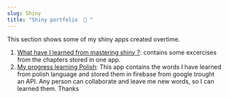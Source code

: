 ```yaml
---
slug: Shiny
title: "Shiny portfolio  📖 "
---
```


This section shows some of my shiny apps created overtime.

1. [What have I learned from mastering shiny ?](https://afinsuasty.shinyapps.io/mastering_shiny/): 
contains some excercises from the chapters stored in one app.
2. [My progress learning Polish](https://afinsuasty.shinyapps.io/learning_polish/): 
This app contains the words I have learned from polish language and stored them 
in firebase from google trought an API. Any person can collaborate and leave me
new words, so I can learned them. Thanks
